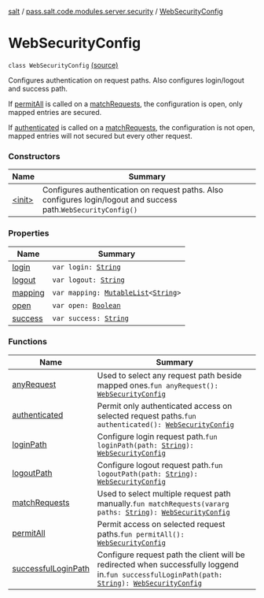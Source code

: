 [salt](../../index.md) / [pass.salt.code.modules.server.security](../index.md) / [WebSecurityConfig](./index.md)

# WebSecurityConfig

`class WebSecurityConfig` [(source)](https://github.com/kurbaniec-tgm/salt/tree/master/code/modules/server/security/WebSecurityConfig.kt#L51)

Configures authentication on request paths. Also configures login/logout and success path.

If [permitAll](permit-all.md) is called on a [matchRequests](match-requests.md), the configuration is open, only mapped entries are secured.

If [authenticated](authenticated.md) is called on a [matchRequests](match-requests.md), the configuration is not open, mapped entries will not secured
but every other request.

### Constructors

| Name | Summary |
|---|---|
| [&lt;init&gt;](-init-.md) | Configures authentication on request paths. Also configures login/logout and success path.`WebSecurityConfig()` |

### Properties

| Name | Summary |
|---|---|
| [login](login.md) | `var login: `[`String`](https://kotlinlang.org/api/latest/jvm/stdlib/kotlin/-string/index.html) |
| [logout](logout.md) | `var logout: `[`String`](https://kotlinlang.org/api/latest/jvm/stdlib/kotlin/-string/index.html) |
| [mapping](mapping.md) | `var mapping: `[`MutableList`](https://kotlinlang.org/api/latest/jvm/stdlib/kotlin.collections/-mutable-list/index.html)`<`[`String`](https://kotlinlang.org/api/latest/jvm/stdlib/kotlin/-string/index.html)`>` |
| [open](open.md) | `var open: `[`Boolean`](https://kotlinlang.org/api/latest/jvm/stdlib/kotlin/-boolean/index.html) |
| [success](success.md) | `var success: `[`String`](https://kotlinlang.org/api/latest/jvm/stdlib/kotlin/-string/index.html) |

### Functions

| Name | Summary |
|---|---|
| [anyRequest](any-request.md) | Used to select any request path beside mapped ones.`fun anyRequest(): `[`WebSecurityConfig`](./index.md) |
| [authenticated](authenticated.md) | Permit only authenticated access on selected request paths.`fun authenticated(): `[`WebSecurityConfig`](./index.md) |
| [loginPath](login-path.md) | Configure login request path.`fun loginPath(path: `[`String`](https://kotlinlang.org/api/latest/jvm/stdlib/kotlin/-string/index.html)`): `[`WebSecurityConfig`](./index.md) |
| [logoutPath](logout-path.md) | Configure logout request path.`fun logoutPath(path: `[`String`](https://kotlinlang.org/api/latest/jvm/stdlib/kotlin/-string/index.html)`): `[`WebSecurityConfig`](./index.md) |
| [matchRequests](match-requests.md) | Used to select multiple request path manually.`fun matchRequests(vararg paths: `[`String`](https://kotlinlang.org/api/latest/jvm/stdlib/kotlin/-string/index.html)`): `[`WebSecurityConfig`](./index.md) |
| [permitAll](permit-all.md) | Permit access on selected request paths.`fun permitAll(): `[`WebSecurityConfig`](./index.md) |
| [successfulLoginPath](successful-login-path.md) | Configure request path the client will be redirected when successfully loggend in.`fun successfulLoginPath(path: `[`String`](https://kotlinlang.org/api/latest/jvm/stdlib/kotlin/-string/index.html)`): `[`WebSecurityConfig`](./index.md) |
